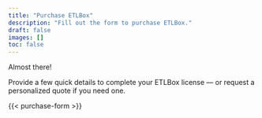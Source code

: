 ```yaml
---
title: "Purchase ETLBox"
description: "Fill out the form to purchase ETLBox."
draft: false
images: []
toc: false
---
```


Almost there!

Provide a few quick details to complete your ETLBox license — or request a personalized quote if you need one.

{{< purchase-form >}}

